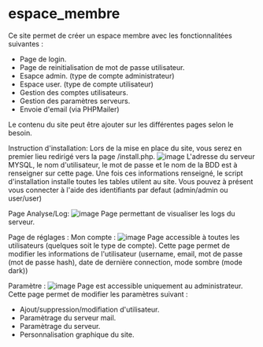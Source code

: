 # espace_membre
Ce site permet de créer un espace membre avec les fonctionnalitées suivantes :
- Page de login.
- Page de reinitialisation de mot de passe utilisateur.
- Esapce admin. (type de compte administrateur)
- Espace user. (type de compte utilisateur)
- Gestion des comptes utilisateurs.
- Gestion des paramètres serveurs.
- Envoie d'email (via PHPMailer)

Le contenu du site peut être ajouter sur les différentes pages selon le besoin.

Instruction d'installation:
Lors de la mise en place du site, vous serez en premier lieu redirigé vers la page /install.php.
![image](https://user-images.githubusercontent.com/110855142/187190529-5545df85-6d37-4084-8a1a-606ca9a1d0d4.png)
L'adresse du serveur MYSQL, le nom d'utilisateur, le mot de passe et le nom de la BDD est à renseigner sur cette page.
Une fois ces informations renseigné, le script d'installation installe toutes les tables utilent au site.
Vous pouvez à présent vous connecter à l'aide des identifiants par defaut (admin/admin ou user/user)

Page Analyse/Log:
![image](https://user-images.githubusercontent.com/110855142/187191777-176cf449-2b3c-4de9-a112-fed7f1011a55.png)
Page permettant de visualiser les logs du serveur.

Page de réglages :
Mon compte :
![image](https://user-images.githubusercontent.com/110855142/187191095-5df27bb2-44e9-4aa4-9db5-8b504e59658a.png)
Page accessible à toutes les utilisateurs (quelques soit le type de compte).
Cette page permet de modifier les informations de l'utilisateur (username, email, mot de passe (mot de passe hash), date de dernière connection, mode sombre (mode dark))

Paramètre :
![image](https://user-images.githubusercontent.com/110855142/187191371-ef548401-6969-44b4-b35b-4076841210ed.png)
Page est accessible uniquement au administrateur.
Cette page permet de modifier les paramètres suivant :
- Ajout/suppression/modifiation d'utilisateur.
- Paramètrage du serveur mail.
- Paramètrage du serveur.
- Personnalisation graphique du site.
